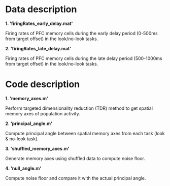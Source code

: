 <!DOCTYPE html>
<html>
    
<head>
    <h1>Data description</h1>
</head>

<body> 
<b>1. 'firingRates_early_delay.mat'</b>
<p>Firing rates of PFC memory cells during the early delay period (0-500ms from target offset) in the look/no-look tasks.</p>
<b>2. 'firingRates_late_delay.mat'</b>
<p>Firing rates of PFC memory cells during the late delay period (500-1000ms from target offset) in the look/no-look tasks.</p>
</body>   

<head>
    <h1>Code description</h1>
</head>  

<body> 
<b>1. 'memory_axes.m'</b>
<p>Perform targeted dimensionality reduction (TDR) method to get spatial memory axes of population activity.</p>
</body>    

<body> 
<b>2. 'principal_angle.m'</b>
<p>Compute principal angle between spatial memory axes from each task (look & no-look task).</p>
</body>    

<body> 
<b>3. 'shuffled_memory_axes.m'</b>
<p>Generate memory axes using shuffled data to compute noise floor.</p>
</body>    

<body> 
<b>4. 'null_angle.m'</b>
<p>Compute noise floor and compare it with the actual principal angle.</p>
</body>  

</html>
